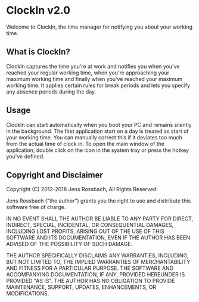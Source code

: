 # ClockIn v2.0
Welcome to ClockIn, the time manager for notifying you about your working time.

## What is ClockIn?
ClockIn captures the time you're at work and notifies you when you've reached
your regular working time, when you're approaching your maximum working time and
finally when you've reached your maximum working time. It applies certain rules
for break periods and lets you specify any absence periods during the day.

## Usage
ClockIn can start automatically when you boot your PC and remains silently in
the background. The first application start on a day is treated as start of your
working time. You can manually correct this if it deviates too much from the
actual time of clock in. To open the main window of the application, double
click on the icon in the system tray or press the hotkey you've defined.

## Copyright and Disclaimer
Copyright (C) 2012-2018 Jens Rossbach, All Rights Reserved.

Jens Rossbach ("the author") grants you the right to use and distribute this
software free of charge.

IN NO EVENT SHALL THE AUTHOR BE LIABLE TO ANY PARTY FOR DIRECT, INDIRECT,
SPECIAL, INCIDENTAL, OR CONSEQUENTIAL DAMAGES, INCLUDING LOST PROFITS, ARISING
OUT OF THE USE OF THIS SOFTWARE AND ITS DOCUMENTATION, EVEN IF THE AUTHOR HAS
BEEN ADVISED OF THE POSSIBILITY OF SUCH DAMAGE.

THE AUTHOR SPECIFICALLY DISCLAIMS ANY WARRANTIES, INCLUDING, BUT NOT LIMITED TO,
THE IMPLIED WARRANTIES OF MERCHANTABILITY AND FITNESS FOR A PARTICULAR PURPOSE.
THE SOFTWARE AND ACCOMPANYING DOCUMENTATION, IF ANY, PROVIDED HEREUNDER IS
PROVIDED "AS IS". THE AUTHOR HAS NO OBLIGATION TO PROVIDE MAINTENANCE, SUPPORT,
UPDATES, ENHANCEMENTS, OR MODIFICATIONS.